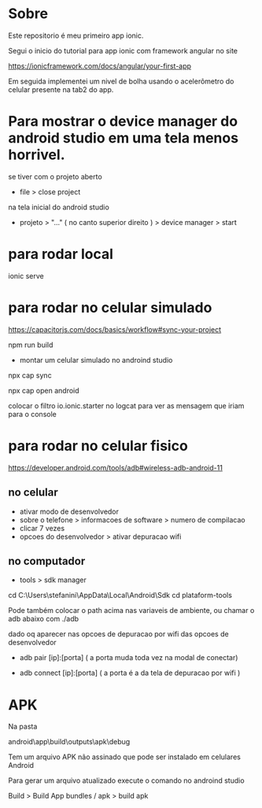 # Sobre 

Este repositorio é meu primeiro app ionic. 

Segui o inicio do tutorial  para app ionic com framework angular no site  

https://ionicframework.com/docs/angular/your-first-app

Em seguida implementei um nivel de bolha usando o acelerômetro do celular presente na tab2 do app.


# Para mostrar o device manager do android studio em uma tela menos horrivel.

se tiver com o projeto aberto

- file > close project

na tela inicial do android studio
-  projeto > "..." ( no canto superior direito ) > device manager > start



# para rodar local

ionic serve

# para rodar no celular simulado

https://capacitorjs.com/docs/basics/workflow#sync-your-project 


npm run build

- montar um celular simulado no androind studio

npx cap sync

npx cap open android

colocar o filtro io.ionic.starter no logcat para ver as mensagem que iriam para o console

# para rodar no celular fisico


https://developer.android.com/tools/adb#wireless-adb-android-11
 ## no celular

- ativar modo de desenvolvedor 
- sobre o telefone  >  informacoes de software > numero de compilacao 
- clicar 7 vezes
- opcoes do desenvolvedor > ativar depuracao wifi

## no computador 
- tools > sdk manager

cd C:\Users\stefanini\AppData\Local\Android\Sdk
cd plataform-tools

Pode também colocar o path acima nas variaveis de ambiente, ou chamar o adb abaixo com ./adb


dado oq aparecer nas opcoes de depuracao por wifi das opcoes de desenvolvedor
- adb pair [ip]:[porta] ( a porta muda toda vez na modal de conectar)

- adb connect [ip]:[porta] ( a porta é a da tela de depuracao por wifi )


# APK

Na pasta 

android\app\build\outputs\apk\debug
 
Tem um arquivo APK não assinado que pode ser instalado em celulares Android

Para gerar um arquivo atualizado execute o comando no androind studio

Build > Build App bundles / apk > build apk 





